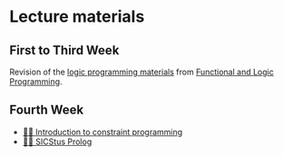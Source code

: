 # Lecture materials

## First to Third Week

Revision of the [logic programming materials]((./logic-programming.md)) from [Functional and Logic Programming](https://sigarra.up.pt/feup/en/UCURR_GERAL.FICHA_UC_VIEW?pv_ocorrencia_id=484434).

## Fourth Week

- [🧑‍🏫 Introduction to constraint programming](../materials/introduction-to-constraint-programming.pdf)
- [🧑‍🏫 SICStus Prolog](../materials/sicstus-prolog.pdf)

